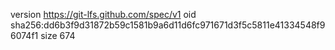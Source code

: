 version https://git-lfs.github.com/spec/v1
oid sha256:dd6b3f9d31872b59c1581b9a6d11d6fc971671d3f5c5811e41334548f96074f1
size 674

